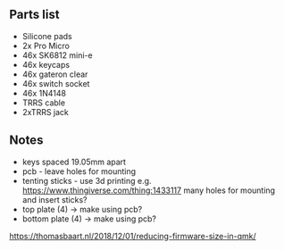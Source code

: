 ## Parts list

- Silicone pads
- 2x Pro Micro
- 46x SK6812 mini-e
- 46x keycaps
- 46x gateron clear
- 46x switch socket
- 46x 1N4148
- TRRS cable
- 2xTRRS jack

## Notes
- keys spaced 19.05mm apart
- pcb - leave holes for mounting
- tenting sticks - use 3d printing e.g. https://www.thingiverse.com/thing:1433117
  many holes for mounting and insert sticks?
- top plate (4) -> make using pcb?
- bottom plate (4) -> make using pcb?

https://thomasbaart.nl/2018/12/01/reducing-firmware-size-in-qmk/
